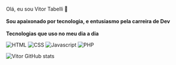 Olá, eu sou Vitor Tabelli 👋
<br>
<br>
<b>Sou apaixonado por tecnologia, e entusiasmo pela carreira de Dev</b> 
<br>
<br>
<b>Tecnologias que uso no meu dia a dia</b>

![HTML](https://img.shields.io/badge/HTML5-E34F26?style=for-the-badge&logo=html5&logoColor=white)
![CSS](https://img.shields.io/badge/CSS3-1572B6?style=for-the-badge&logo=css3&logoColor=white)
![Javascript](https://img.shields.io/badge/JavaScript-F7DF1E?style=for-the-badge&logo=javascript&logoColor=black)
![PHP](https://img.shields.io/badge/PHP-777BB4?style=for-the-badge&logo=php&logoColor=white)

![Vitor GitHub stats](https://github-readme-stats.vercel.app/api?username=vitortabelli1&show_icons=true&theme=radical)
